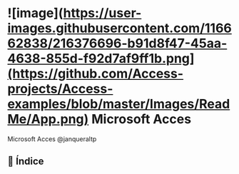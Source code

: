 # ![image](https://user-images.githubusercontent.com/116662838/216376696-b91d8f47-45aa-4638-855d-f92d7af9ff1b.png](https://github.com/Access-projects/Access-examples/blob/master/Images/ReadMe/App.png) Microsoft Acces

Microsoft Acces @janqueraltp

## 📖 Índice


